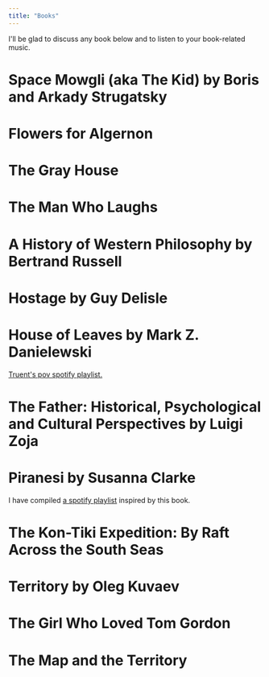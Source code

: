```yaml
---
title: "Books"
---
```


I'll be glad to discuss any book below and to listen to your book-related music.

# Space Mowgli (aka The Kid) by Boris and Arkady Strugatsky

# Flowers for Algernon

# The Gray House

# The Man Who Laughs

# A History of Western Philosophy by Bertrand Russell

# Hostage by Guy Delisle

# House of Leaves by Mark Z. Danielewski

[Truent's pov spotify playlist.](https://open.spotify.com/playlist/5PQWBBOCSKkmUVe5GN466l)

# The Father: Historical, Psychological and Cultural Perspectives by Luigi Zoja 

# Piranesi by Susanna Clarke

I have compiled [a spotify playlist](https://open.spotify.com/playlist/3Ex0R3yLV1hpGyrHjeHqmO) inspired by this book.

# The Kon-Tiki Expedition: By Raft Across the South Seas

# Territory by Oleg Kuvaev

# The Girl Who Loved Tom Gordon

# The Map and the Territory
